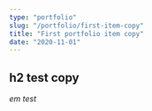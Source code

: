 ```yaml
---
type: "portfolio"
slug: "/portfolio/first-item-copy"
title: "First portfolio item copy"
date: "2020-11-01"
---
```


## h2 test copy

*em test*
